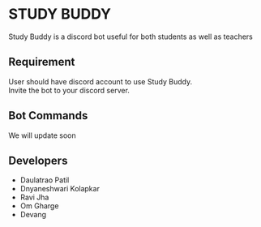 # STUDY BUDDY

Study Buddy is a discord bot useful for both students as well as teachers 

## Requirement 

User should have discord account to use Study Buddy. <br/>
Invite the bot to your discord server.


## Bot Commands

We will update soon


## Developers 
- Daulatrao Patil
- Dnyaneshwari Kolapkar
- Ravi Jha
- Om Gharge
- Devang
